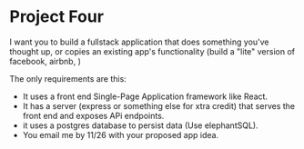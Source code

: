 # Project Four

I want you to build a fullstack application that does something you've thought up, or copies an existing app's functionality (build a "lite" version of facebook, airbnb, )

The only requirements are this:

- It uses a front end Single-Page Application framework like React.
- It has a server (express or something else for xtra credit) that serves the front end and exposes APi endpoints.
- it uses a postgres database to persist data (Use elephantSQL).
- You email me by 11/26 with your proposed app idea.
